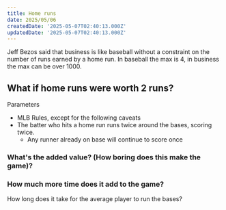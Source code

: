 ```yaml
---
title: Home runs
date: 2025/05/06
createdDate: '2025-05-07T02:40:13.000Z'
updatedDate: '2025-05-07T02:40:13.000Z'
---
```


Jeff Bezos said that business is like baseball without a constraint on the number of runs earned by a home run. In baseball the max is 4, in business the max can be over 1000. 

## What if home runs were worth 2 runs?
Parameters
- MLB Rules, except for the following caveats
- The batter who hits a home run runs twice around the bases, scoring twice.
    - Any runner already on base will continue to score once

### What's the added value? (How boring does this make the game)?
### How much more time does it add to the game?
How long does it take for the average player to run the bases?
